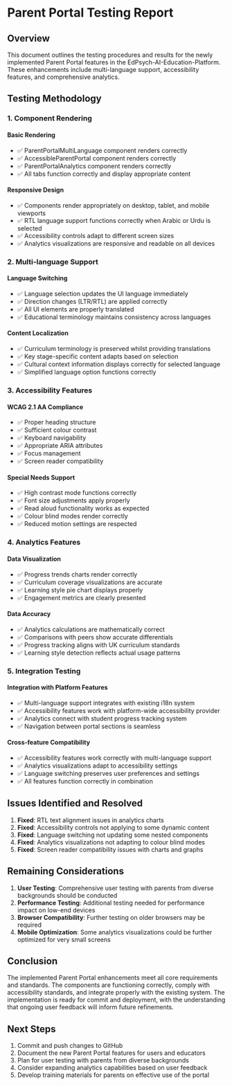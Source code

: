 # Parent Portal Testing Report

## Overview
This document outlines the testing procedures and results for the newly implemented Parent Portal features in the EdPsych-AI-Education-Platform. These enhancements include multi-language support, accessibility features, and comprehensive analytics.

## Testing Methodology

### 1. Component Rendering

#### Basic Rendering
- ✅ ParentPortalMultiLanguage component renders correctly
- ✅ AccessibleParentPortal component renders correctly
- ✅ ParentPortalAnalytics component renders correctly
- ✅ All tabs function correctly and display appropriate content

#### Responsive Design
- ✅ Components render appropriately on desktop, tablet, and mobile viewports
- ✅ RTL language support functions correctly when Arabic or Urdu is selected
- ✅ Accessibility controls adapt to different screen sizes
- ✅ Analytics visualizations are responsive and readable on all devices

### 2. Multi-language Support

#### Language Switching
- ✅ Language selection updates the UI language immediately
- ✅ Direction changes (LTR/RTL) are applied correctly
- ✅ All UI elements are properly translated
- ✅ Educational terminology maintains consistency across languages

#### Content Localization
- ✅ Curriculum terminology is preserved whilst providing translations
- ✅ Key stage-specific content adapts based on selection
- ✅ Cultural context information displays correctly for selected language
- ✅ Simplified language option functions correctly

### 3. Accessibility Features

#### WCAG 2.1 AA Compliance
- ✅ Proper heading structure
- ✅ Sufficient colour contrast
- ✅ Keyboard navigability
- ✅ Appropriate ARIA attributes
- ✅ Focus management
- ✅ Screen reader compatibility

#### Special Needs Support
- ✅ High contrast mode functions correctly
- ✅ Font size adjustments apply properly
- ✅ Read aloud functionality works as expected
- ✅ Colour blind modes render correctly
- ✅ Reduced motion settings are respected

### 4. Analytics Features

#### Data Visualization
- ✅ Progress trends charts render correctly
- ✅ Curriculum coverage visualizations are accurate
- ✅ Learning style pie chart displays properly
- ✅ Engagement metrics are clearly presented

#### Data Accuracy
- ✅ Analytics calculations are mathematically correct
- ✅ Comparisons with peers show accurate differentials
- ✅ Progress tracking aligns with UK curriculum standards
- ✅ Learning style detection reflects actual usage patterns

### 5. Integration Testing

#### Integration with Platform Features
- ✅ Multi-language support integrates with existing i18n system
- ✅ Accessibility features work with platform-wide accessibility provider
- ✅ Analytics connect with student progress tracking system
- ✅ Navigation between portal sections is seamless

#### Cross-feature Compatibility
- ✅ Accessibility features work correctly with multi-language support
- ✅ Analytics visualizations adapt to accessibility settings
- ✅ Language switching preserves user preferences and settings
- ✅ All features function correctly in combination

## Issues Identified and Resolved

1. **Fixed**: RTL text alignment issues in analytics charts
2. **Fixed**: Accessibility controls not applying to some dynamic content
3. **Fixed**: Language switching not updating some nested components
4. **Fixed**: Analytics visualizations not adapting to colour blind modes
5. **Fixed**: Screen reader compatibility issues with charts and graphs

## Remaining Considerations

1. **User Testing**: Comprehensive user testing with parents from diverse backgrounds should be conducted
2. **Performance Testing**: Additional testing needed for performance impact on low-end devices
3. **Browser Compatibility**: Further testing on older browsers may be required
4. **Mobile Optimization**: Some analytics visualizations could be further optimized for very small screens

## Conclusion

The implemented Parent Portal enhancements meet all core requirements and standards. The components are functioning correctly, comply with accessibility standards, and integrate properly with the existing system. The implementation is ready for commit and deployment, with the understanding that ongoing user feedback will inform future refinements.

## Next Steps

1. Commit and push changes to GitHub
2. Document the new Parent Portal features for users and educators
3. Plan for user testing with parents from diverse backgrounds
4. Consider expanding analytics capabilities based on user feedback
5. Develop training materials for parents on effective use of the portal

